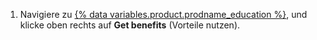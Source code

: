 1. Navigiere zu [{% data variables.product.prodname_education %}](https://education.github.com), und klicke oben rechts auf **Get benefits** (Vorteile nutzen).
